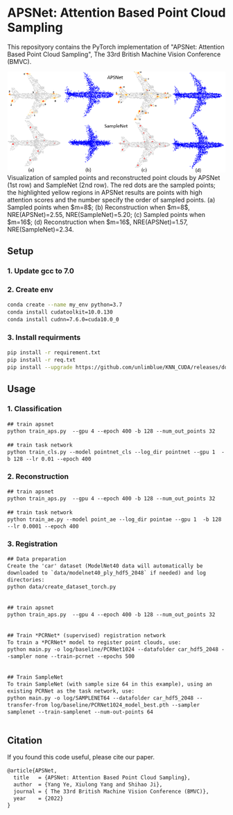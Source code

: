 # 


# APSNet: Attention Based Point Cloud Sampling
This reposityory contains the PyTorch implementation of "APSNet: Attention Based Point Cloud Sampling", The 33rd British Machine Vision Conference (BMVC).


<img width="700"  src="https://github.com/Yangyeeee/APSNet/blob/main/reconstruction.png">
Visualization of sampled points and reconstructed point clouds by APSNet (1st row) and SampleNet (2nd row). The red dots are the sampled points; the highlighted yellow regions in APSNet results are points with high attention scores and the number specify the order of sampled points. (a) Sampled points when $m=8$; (b) Reconstruction when $m=8$, NRE(APSNet)=2.55, NRE(SampleNet)=5.20; (c) Sampled points when $m=16$; (d) Reconstruction when $m=16$, NRE(APSNet)=1.57, NRE(SampleNet)=2.34.

## Setup

### 1. Update gcc to 7.0
### 2. Create env

```bash
conda create --name my_env python=3.7
conda install cudatoolkit=10.0.130
conda install cudnn=7.6.0=cuda10.0_0
```

### 3. Install requirments
```bash
pip install -r requirement.txt
pip install -r req.txt
pip install --upgrade https://github.com/unlimblue/KNN_CUDA/releases/download/0.2/KNN_CUDA-0.2-py3-none-any.whl
```

## Usage

### 1. Classification
```
## train apsnet 
python train_aps.py  --gpu 4 --epoch 400 -b 128 --num_out_points 32

## train task network
python train_cls.py --model pointnet_cls --log_dir pointnet --gpu 1  -b 128 --lr 0.01 --epoch 400

```

### 2. Reconstruction
```
## train apsnet 
python train_aps.py  --gpu 4 --epoch 400 -b 128 --num_out_points 32

## train task network
python train_ae.py --model point_ae --log_dir pointae --gpu 1  -b 128 --lr 0.0001 --epoch 400

```


### 3. Registration
```
## Data preparation
Create the 'car' dataset (ModelNet40 data will automatically be downloaded to `data/modelnet40_ply_hdf5_2048` if needed) and log directories:
python data/create_dataset_torch.py


## train apsnet 
python train_aps.py  --gpu 4 --epoch 400 -b 128 --num_out_points 32


## Train *PCRNet* (supervised) registration network
To train a *PCRNet* model to register point clouds, use:
python main.py -o log/baseline/PCRNet1024 --datafolder car_hdf5_2048 --sampler none --train-pcrnet --epochs 500


## Train SampleNet
To train SampleNet (with sample size 64 in this example), using an existing PCRNet as the task network, use:
python main.py -o log/SAMPLENET64 --datafolder car_hdf5_2048 --transfer-from log/baseline/PCRNet1024_model_best.pth --sampler samplenet --train-samplenet --num-out-points 64


```


## Citation
If you found this code useful, please cite our paper.

    @article{APSNet,
      title   = {APSNet: Attention Based Point Cloud Sampling},
      author  = {Yang Ye, Xiulong Yang and Shihao Ji}, 
      journal = { The 33rd British Machine Vision Conference (BMVC)},
      year    = {2022}
    }

